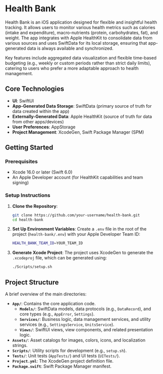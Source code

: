 # Health Bank

Health Bank is an iOS application designed for flexible and insightful health tracking. It allows users to monitor various health metrics such as calories (intake and expenditure), macro-nutrients (protein, carbohydrates, fat), and weight. The app integrates with Apple HealthKit to consolidate data from various sources and uses SwiftData for its local storage, ensuring that app-generated data is always available and synchronized.

Key features include aggregated data visualization and flexible time-based budgeting (e.g., weekly or custom periods rather than strict daily limits), catering to users who prefer a more adaptable approach to health management.

## Core Technologies

*   **UI**: SwiftUI
*   **App-Generated Data Storage**: SwiftData (primary source of truth for data created within the app)
*   **Externally-Generated Data**: Apple HealthKit (source of truth for data from other apps/devices)
*   **User Preferences**: AppStorage
*   **Project Management**: XcodeGen, Swift Package Manager (SPM)

## Getting Started

### Prerequisites

*   Xcode 16.0 or later (Swift 6.0)
*   An Apple Developer account (for HealthKit capabilities and team signing)

### Setup Instructions

1.  **Clone the Repository**:
    ```bash
    git clone https://github.com/your-username/health-bank.git
    cd health-bank
    ```

2.  **Set Up Environment Variables**:
    Create a `.env` file in the root of the project (`health-bank/.env`) with your Apple Developer Team ID:
    ```bash
    HEALTH_BANK_TEAM_ID=YOUR_TEAM_ID
    ```

3.  **Generate Xcode Project**:
    The project uses XcodeGen to generate the `.xcodeproj` file, which can be generated using:
    ```bash
    ./Scripts/setup.sh
    ```
## Project Structure

A brief overview of the main directories:

*   **`App/`**: Contains the core application code.
    *   **`Models/`**: SwiftData models, data protocols (e.g., `DataRecord`), and core types (e.g., `AppError`, `Settings`).
    *   **`Services/`**: Business logic, data management services, and utility services (e.g., `SettingsService`, `UnitsService`).
    *   **`Views/`**: SwiftUI views, view components, and related presentation logic.
*   **`Assets/`**: Asset catalogs for images, colors, icons, and localization strings.
*   **`Scripts/`**: Utility scripts for development (e.g., `setup.sh`).
*   **`Tests/`**: Unit tests (`AppTests/`) and UI tests (`UITests/`).
*   **`Project.yml`**: The XcodeGen project definition file.
*   **`Package.swift`**: Swift Package Manager manifest.
